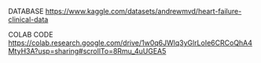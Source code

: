 DATABASE
https://www.kaggle.com/datasets/andrewmvd/heart-failure-clinical-data

COLAB CODE
https://colab.research.google.com/drive/1w0q6JWlq3yGlrLoIe6CRCoQhA4MtyH3A?usp=sharing#scrollTo=8Rmu_4uUGEA5
